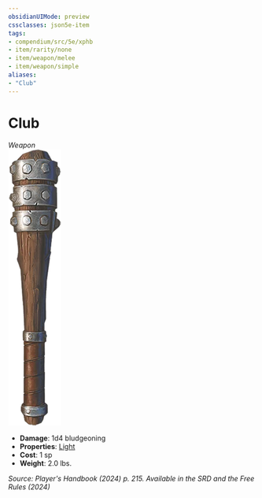 ```yaml
---
obsidianUIMode: preview
cssclasses: json5e-item
tags:
- compendium/src/5e/xphb
- item/rarity/none
- item/weapon/melee
- item/weapon/simple
aliases: 
- "Club"
---
```

# Club
*Weapon*  
![](/3-Mechanics/CLI/items/img/club.webp#right)

- **Damage**: 1d4 bludgeoning
- **Properties**: [Light](item-properties.md#Light)
- **Cost**: 1 sp
- **Weight**: 2.0 lbs.

*Source: Player's Handbook (2024) p. 215. Available in the <span title='Systems Reference Document (5.2)'>SRD</span> and the Free Rules (2024)*